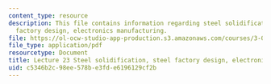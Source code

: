 ```yaml
---
content_type: resource
description: This file contains information regarding steel solidification, steel
  factory design, electronics manufacturing.
file: https://ol-ocw-studio-app-production.s3.amazonaws.com/courses/3-044-materials-processing-spring-2013/c5346b2c98ee578be3fde6196129cf2b_MIT3_044S13_Lec23.pdf
file_type: application/pdf
resourcetype: Document
title: Lecture 23 Steel solidification, steel factory design, electronics manufacturing
uid: c5346b2c-98ee-578b-e3fd-e6196129cf2b
---
```

